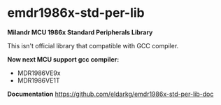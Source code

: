 # emdr1986x-std-per-lib
<b>Milandr MCU 1986x Standard Peripherals Library</b>

This isn't official library that compatible with GCC compiler.

<b>Now next MCU support gcc compiler:</b>
- MDR1986VE9x
- MDR1986VE1T

<b>Documentation</b>
https://github.com/eldarkg/emdr1986x-std-per-lib-doc
